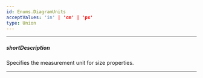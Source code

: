 ```yaml
---
id: Enums.DiagramUnits
acceptValues: 'in' | 'cm' | 'px'
type: Union
---
```

---
##### shortDescription
Specifies the measurement unit for size properties.

---
<!--
dxDiagramOptions.units(api-reference/10 UI Components/dxDiagram/1 Configuration/units.md)(ui/diagram.d.ts)
dxDiagramOptions.viewUnits(api-reference/10 UI Components/dxDiagram/1 Configuration/viewUnits.md)(ui/diagram.d.ts)
-->